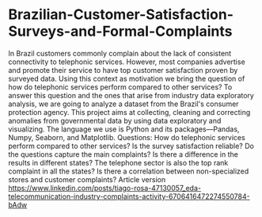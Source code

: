 # Brazilian-Customer-Satisfaction-Surveys-and-Formal-Complaints
In Brazil customers commonly complain about the lack of consistent connectivity to telephonic services. However, most companies advertise and promote their service to have top customer satisfaction proven by surveyed data. Using this context as motivation we bring the question of how do telephonic services perform compared to other services? To answer this question and the ones that arise from industry data exploratory analysis, we are going to analyze a dataset from the Brazil's consumer protection agency.
This project aims at collecting, cleaning and correcting anomalies from governmental data by using data exploratory and visualizing. The language we use is Python and its packages—Pandas, Numpy, Seaborn, and Matplotlib.
Questions: How do telephonic services perform compared to other services? Is the survey satisfaction reliable? Do the questions capture the main complaints? Is there a difference in the results in different states? The telephone sector is also the top rank complaint in all the states? Is there a correlation between non-specialized stores and customer complaints?
Article version
https://www.linkedin.com/posts/tiago-rosa-47130057_eda-telecommunication-industry-complaints-activity-6706416472274550784-bAdw



